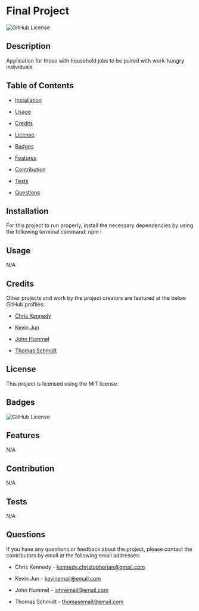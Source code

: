 # Final Project
  ![GitHub License](https://img.shields.io/badge/license-MIT-yellow.svg)

  ## Description

  Application for those with household jobs to be paired with work-hungry individuals.

  ## Table of Contents

  * [Installation](#installation)

  * [Usage](#usage)

  * [Credits](#credits)
  
  * [License](#license)

  * [Badges](#badges)

  * [Features](#features)

  * [Contribution](#contribution)

  * [Tests](#tests)

  * [Questions](#questions)

  ## Installation

  For this project to run properly, install the necessary dependencies by using the following terminal command: npm i

  ## Usage

  N/A

  ## Credits

  Other projects and work by the project creators are featured at the below GitHub profiles:
  
  * [Chris Kennedy](https://github.com/cikennedy)

  * [Kevin Jun](https://github.com/kjun290)

  * [John Hummel](https://github.com/johnhumms)

  * [Thomas Schmidt](https://github.com/Thomas-NW)

  ## License

  This project is licensed using the MIT license.

  ## Badges

  ![GitHub License](https://img.shields.io/badge/license-MIT-yellow.svg)

  ## Features

  N/A

  ## Contribution

  N/A

  ## Tests

  N/A

  ## Questions



  If you have any questions or feedback about the project, please contact the contributors by email at the following email addresses:
  
  * Chris Kennedy - [kennedy.christopherian@gmail.com](mailto:kennedy.christopherian@gmail.com)

  * Kevin Jun - [kevinemail@email.com](mailto:kevinemail@email.com)

  * John Hummel - [johnemail@email.com](mailto:johnemail@email.com)

  * Thomas Schmidt - [thomasemail@email.com](mailto:thomasemail@email.com)




